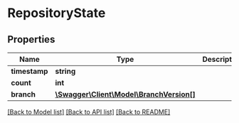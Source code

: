 # RepositoryState

## Properties
Name | Type | Description | Notes
------------ | ------------- | ------------- | -------------
**timestamp** | **string** |  | [optional] 
**count** | **int** |  | [optional] 
**branch** | [**\Swagger\Client\Model\BranchVersion[]**](BranchVersion.md) |  | [optional] 

[[Back to Model list]](../README.md#documentation-for-models) [[Back to API list]](../README.md#documentation-for-api-endpoints) [[Back to README]](../README.md)


